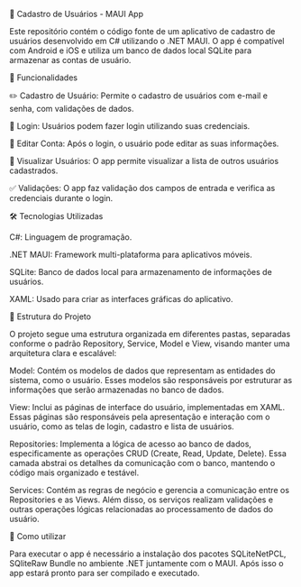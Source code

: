 📱 Cadastro de Usuários - MAUI App


Este repositório contém o código fonte de um aplicativo de cadastro de usuários desenvolvido em C# utilizando o .NET MAUI. O app é compatível com Android e iOS e utiliza um banco de dados local SQLite para armazenar as contas de usuário.


🚀 Funcionalidades


✏️ Cadastro de Usuário: Permite o cadastro de usuários com e-mail e senha, com validações de dados.

🔐 Login: Usuários podem fazer login utilizando suas credenciais.

📝 Editar Conta: Após o login, o usuário pode editar as suas informações.

👥 Visualizar Usuários: O app permite visualizar a lista de outros usuários cadastrados.

✅ Validações: O app faz validação dos campos de entrada e verifica as credenciais durante o login.


🛠️ Tecnologias Utilizadas


C#: Linguagem de programação.

.NET MAUI: Framework multi-plataforma para aplicativos móveis.

SQLite: Banco de dados local para armazenamento de informações de usuários.

XAML: Usado para criar as interfaces gráficas do aplicativo.


📂 Estrutura do Projeto


O projeto segue uma estrutura organizada em diferentes pastas, separadas conforme o padrão Repository, Service, Model e View, visando manter uma arquitetura clara e escalável:


Model: Contém os modelos de dados que representam as entidades do sistema, como o usuário. Esses modelos são responsáveis por estruturar as informações que serão armazenadas no banco de dados.


View: Inclui as páginas de interface do usuário, implementadas em XAML. Essas páginas são responsáveis pela apresentação e interação com o usuário, como as telas de login, cadastro e lista de usuários.

Repositories: Implementa a lógica de acesso ao banco de dados, especificamente as operações CRUD (Create, Read, Update, Delete). Essa camada abstrai os detalhes da comunicação com o banco, mantendo o código mais organizado e testável.

Services: Contém as regras de negócio e gerencia a comunicação entre os Repositories e as Views. Além disso, os serviços realizam validações e outras operações lógicas relacionadas ao processamento de dados do usuário.


📱 Como utilizar

Para executar o app é necessário a instalação dos pacotes SQLiteNetPCL, SQliteRaw Bundle no ambiente .NET juntamente com o MAUI. Após isso o app estará pronto para ser compilado e executado.

